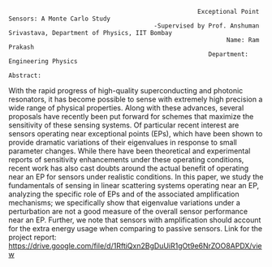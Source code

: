                                                         Exceptional Point Sensors: A Monte Carlo Study
                                            -Supervised by Prof. Anshuman Srivastava, Department of Physics, IIT Bombay
                                                                Name: Ram Prakash
                                                           Department: Engineering Physics
                                                                   Abstract:
With the rapid progress of high-quality superconducting and photonic resonators, it has become possible to sense with extremely high precision a wide range of physical properties. Along with these advances, several proposals have recently been put forward for schemes that maximize the sensitivity of these sensing systems. Of particular recent interest are sensors operating near exceptional points (EPs), which have been shown to provide dramatic variations of their eigenvalues in response to small parameter changes. While there have been theoretical and experimental reports of sensitivity enhancements under these operating conditions, recent work has also cast doubts around the actual benefit of operating near an EP for sensors under realistic conditions. In this paper, we study the fundamentals of sensing in linear scattering systems operating near an EP, analyzing the specific role of EPs and of the associated amplification mechanisms; we specifically show that eigenvalue variations under a perturbation are not a good measure of the overall sensor performance near an EP. Further, we note that sensors with amplification should account for the extra energy usage when comparing to passive sensors.
                                                                                                                                                                                  Link for the project report: https://drive.google.com/file/d/1RftiQxn2BgDuUiR1gOt9e6NrZOO8APDX/view
